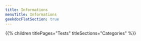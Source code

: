 ```yaml
---
title: Informations
menuTitle: Informations 
geekdocFlatSection: true
---
```


{{% children titlePages="Tests" titleSections="Categories" %}}